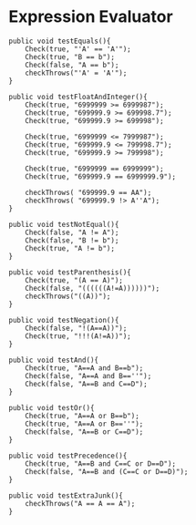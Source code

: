 # Expression Evaluator

    public void testEquals(){
        Check(true, "'A' == 'A'");
        Check(true, "B == b");
        Check(false, "A == b");
        checkThrows("'A' = 'A'");
    }

    public void testFloatAndInteger(){
        Check(true, "6999999 >= 6999987");
        Check(true, "699999.9 >= 699998.7");
        Check(true, "699999.9 >= 699998");

        Check(true, "6999999 <= 7999987");
        Check(true, "699999.9 <= 799998.7");
        Check(true, "699999.9 >= 799998");

        Check(true, "6999999 == 6999999");
        Check(true, "699999.9 == 6999999.9");

        checkThrows( "699999.9 == AA");
        checkThrows( "699999.9 !> A''A");
    }

    public void testNotEqual(){
        Check(false, "A != A");
        Check(false, "B != b");
        Check(true, "A != b");
    }

    public void testParenthesis(){
        Check(true, "(A == A)");
        Check(false, "((((((A!=A))))))");
        checkThrows("((A))");
    }

    public void testNegation(){
        Check(false, "!(A==A))");
        Check(true, "!!!(A!=A))");
    }

    public void testAnd(){
        Check(true, "A==A and B==b");
        Check(false, "A==A and B==''");
        Check(false, "A==B and C==D");
    }

    public void testOr(){
        Check(true, "A==A or B==b");
        Check(true, "A==A or B==''");
        Check(false, "A==B or C==D");
    }

    public void testPrecedence(){
        Check(true, "A==B and C==C or D==D");
        Check(false, "A==B and (C==C or D==D)");
    }

    public void testExtraJunk(){
        checkThrows("A == A == A");
    }
